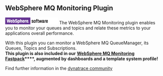 ## WebSphere MQ Monitoring Plugin

![images_community/download/attachments/27623522/icon.png](images_community/download/attachments/27623522/icon.png) The WebSphere MQ Monitoring plugin enables you to monitor your queues and topics and
relate these metrics to your applications overall performance.

With this plugin you can monitor a WebSphere MQ QueueManager, its Queues, Topics and Subscriptions.  
**This plugin is also included in our** **[WebSphere MQ Monitoring Fastpack](https://github.com/dynaTrace/Dynatrace-WebSphere-MQ-Monitoring-Fastpack)****, augmented by dashboards and a template system profile!**


Find further information in the [dynatrace community](https://community.compuwareapm.com/community/display/DL/WebSphere+MQ+Monitoring+Plugin) 